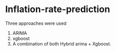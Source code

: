 # Inflation-rate-prediction
Three approaches were used 
1. ARIMA 
2. xgboost
3. A combination of both Hybrid arima + Xgboost.
